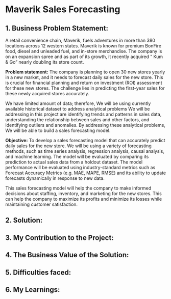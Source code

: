 # Maverik Sales Forecasting

## 1. Business Problem Statement:

A retail convenience chain, Maverik, fuels adventures in more than 380 locations across 12 western states. Maverik is known for premium BonFire food, diesel and unleaded fuel, and in-store merchandise. The company is on an expansion spree and as part of its growth, it recently acquired “ Kum & Go” nearly doubling its store count.

**Problem statement:**
The company is planning to open 30 new stores yearly in a new market, and it needs to forecast daily sales for the new store. This is crucial for financial planning and return on investment (ROI) assessment for these new stores. The challenge lies in predicting the first-year sales for these newly acquired stores accurately.

We have limited amount of data; therefore, We will be using currently available historical dataset to address analytical problems We will be addressing in this project are identifying trends and patterns in sales data, understanding the relationship between sales and other factors, and identifying outliers and anomalies. By addressing these analytical problems, We will be able to build a sales forecasting model.

**Objective:**
To develop a sales forecasting model that can accurately predict daily sales for the new store. We will be using a variety of forecasting methods, such as time series analysis, regression analysis, causal analysis, and machine learning. The model will be evaluated by comparing its prediction to actual sales data from a holdout dataset. The model performance will be evaluated using industry-standard metrics such as Forecast Accuracy Metrics (e.g. MAE, MAPE, RMSE) and its ability to update forecasts dynamically in response to new data.

This sales forecasting model will help the company to make informed decisions about staffing, inventory, and marketing for the new stores. This can help the company to maximize its profits and minimize its losses while maintaining customer satisfaction.

## 2. Solution:



## 3. My Contribution to the Project:



## 4. The Business Value of the Solution:



## 5. Difficulties faced:



## 6. My Learnings:




